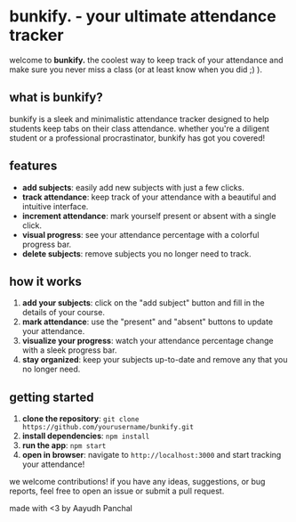 # bunkify. - your ultimate attendance tracker 

welcome to **bunkify.** the coolest way to keep track of your attendance and make sure you never miss a class (or at least know when you did ;) ).

## what is bunkify?

bunkify is a sleek and minimalistic attendance tracker designed to help students keep tabs on their class attendance. whether you're a diligent student or a professional procrastinator, bunkify has got you covered!

## features

- **add subjects**: easily add new subjects with just a few clicks.
- **track attendance**: keep track of your attendance with a beautiful and intuitive interface.
- **increment attendance**: mark yourself present or absent with a single click.
- **visual progress**: see your attendance percentage with a colorful progress bar.
- **delete subjects**: remove subjects you no longer need to track.

## how it works

1. **add your subjects**: click on the "add subject" button and fill in the details of your course.
2. **mark attendance**: use the "present" and "absent" buttons to update your attendance.
3. **visualize your progress**: watch your attendance percentage change with a sleek progress bar.
4. **stay organized**: keep your subjects up-to-date and remove any that you no longer need.

## getting started

1. **clone the repository**: `git clone https://github.com/yourusername/bunkify.git`
2. **install dependencies**: `npm install`
3. **run the app**: `npm start`
4. **open in browser**: navigate to `http://localhost:3000` and start tracking your attendance!

we welcome contributions! if you have any ideas, suggestions, or bug reports, feel free to open an issue or submit a pull request.

made with <3 by Aayudh Panchal